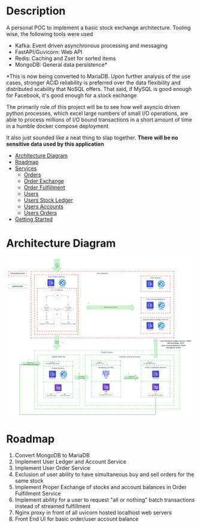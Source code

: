 # Description

A personal POC to implement a basic stock exchange architecture. Tooling wise, the following tools were used
* Kafka: Event driven asynchronous processing and messaging
* FastAPI/Guvicorn: Web API
* Redis: Caching and Zset for sorted items
* MongoDB: General data persistence*

*This is now being converted to MariaDB. Upon further analysis of the use cases, stronger ACID reliability is preferred over the 
data flexibility and distributed scability that NoSQL offers. That said, if MySQL is good enough for Facebook, it's good enough for a stock exchange

The primarily role of this project will be to see how well asyncio driven python processes, which excel large numbers of small I/O operations,
are able to process millions of I/O bound transactions in a short amount of time in a humble docker compose deployment

It also just sounded like a neat thing to slap together. **There will be no sensitive data used by this application**

- [Architecture Diagram](#architecture)
- [Roadmap](#roadmap)
- [Services](#services)
  - [Orders](#orders)
  - [Order Exchange](#order-exchange)
  - [Order Fulfillment](#order-fulfillment)
  - [Users](#users)
  - [Users Stock Ledger](#users-stock-ledger)
  - [Users Accounts](#users-accounts)
  - [Users Orders](#users-orders)
- [Getting Started](#getting-started)

# Architecture Diagram <a name="architecture"></a>
![Architecture Diagram](docs/stock_exchange_diagram.png?raw=true "Stock Exchange ~~Flow~~")

# Roadmap <a name="roadmap"></a>
1. Convert MongoDB to MariaDB
2. Implement User Ledger and Account Service
3. Implement User Order Service
4. Exclusion of user ability to have simultaneous buy and sell orders for the same stock
5. Implement Proper Exchange of stocks and account balances in Order Fulfillment Service
6. Implement ability for a user to request "all or nothing" batch transactions instead of streamed fulfillment
7. Nginx proxy in front of all uvicorn hosted localhost web servers
8. Front End UI for basic order/user account balance